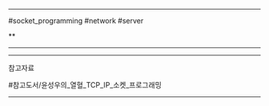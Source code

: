 
---

#socket_programming #network #server 

**

---



---

참고자료

#참고도서/윤성우의_열혈_TCP_IP_소켓_프로그래밍 

---